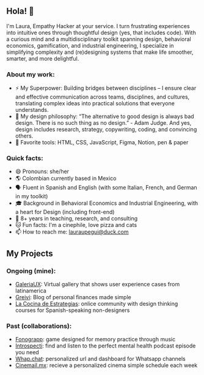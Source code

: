 ## Hola! 👋
I'm Laura, Empathy Hacker at your service. 
I turn frustrating experiences into intuitive ones through thoughtful design (yes, that includes code). With a curious mind and a multidisciplinary toolkit spanning design, behavioral economics, gamification, and industrial engineering, I specialize in simplifying complexity and (re)designing systems that make life smoother, smarter, and more delightful.

### About my work:
- ⚡ My Superpower: Building bridges between disciplines – I ensure clear and effective communication across teams, disciplines, and cultures, translating complex ideas into practical solutions that everyone understands.
- 🌟 My design philosophy: “The alternative to good design is always bad design. There is no such thing as no design.” - Adam Judge. And yes, design includes research, strategy, copywriting, coding, and convincing others.
- 🚀 Favorite tools: HTML, CSS, JavaScript, Figma, Notion, pen & paper

### Quick facts:
- 😄 Pronouns: she/her
- 🌎 Colombian currently based in Mexico
- 🗣️ Fluent in Spanish and English (with some Italian, French, and German in my toolkit)
- 🎓 Background in Behavioral Economics and Industrial Engineering, with a heart for Design (including front-end)
- 💼 8+ years in teaching, research, and consulting
- 🐱 Fun facts: I'm a cinephile, love pizza and cats
- 📫 How to reach me: lauraupegui@duck.com

## My Projects
### Ongoing (mine):
- [GaleriaUX](https://galeriaux.com/): Virtual gallery that shows user experience cases from latinamerica
- [Greivi](https://greivi.com/): Blog of personal finances made simple
- [La Cocina de Estrategias](https://cocinaestrategias.com/): onlice community with design thinking courses for Spanish-speaking non-designers

### Past (collaborations):
- [Fonograpp](https://fonograpp.com/): game designed for memory practice through music
- [Introspecti](https://introspecti.com/): find and listen to the perfect mental health podcast episode you need
- [Whap.chat](https://whapp.chat/): personalized url and dashboard for Whatsapp channels
- [Cinemail.mx](https://cinemail.mx/): recieve a personalized cinema simple schedule each week
